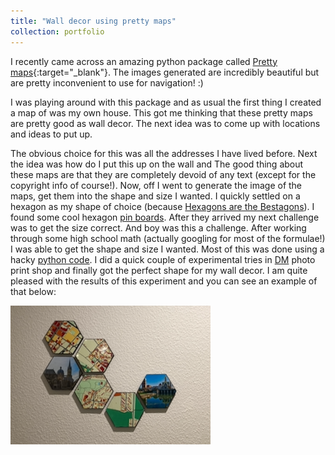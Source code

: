 ```yaml
---
title: "Wall decor using pretty maps"
collection: portfolio
---
```


I recently came across an amazing python package called [Pretty maps](https://github.com/marceloprates/prettymaps){:target="_blank"}. The images generated are incredibly beautiful but are pretty inconvenient to use for navigation! :)

I was playing around with this package and as usual the first thing I created a map of was my own house. This got me thinking that these pretty maps are pretty good as wall decor. The next idea was to come up with locations and ideas to put up. 

The obvious choice for this was all the addresses I have lived before. Next the idea was how do I put this up on the wall and The good thing about these maps are that they are completely devoid of any text (except for the copyright info of course!). Now, off I went to generate the image of the maps, get them into the shape and size I wanted. I quickly settled on a hexagon as my shape of choice (because [Hexagons are the Bestagons](https://www.youtube.com/watch?v=thOifuHs6eY)). I found some cool hexagon [pin boards](https://www.amazon.de/dp/B07JNNM31F?psc=1&ref=ppx_yo2ov_dt_b_product_details). After they arrived my next challenge was to get the size correct. And boy was this a challenge. After working through some high school math (actually googling for most of the formulae!) I was able to get the shape and size I wanted. Most of this was done using a hacky [python code](https://github.com/armandyam/pretty_maps_decor). I did a quick couple of experimental tries in [DM](https://www.dm.de/foto) photo print shop and finally got the perfect shape for my wall decor. I am quite pleased with the results of this experiment and you can see an example of that below:

![BibTeX to Markdown Converter](/images/pretty_maps.png)